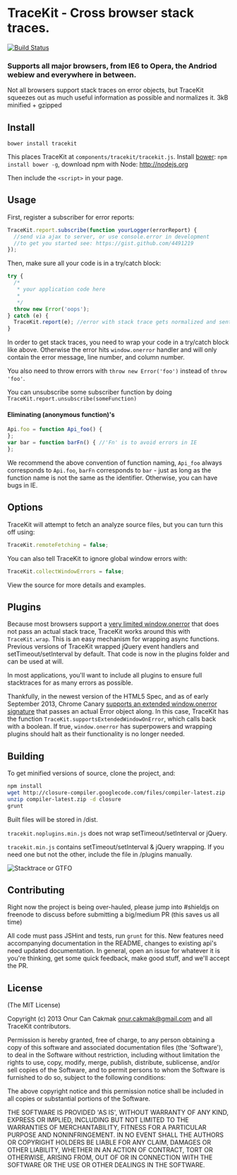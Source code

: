 TraceKit - Cross browser stack traces.
=====================================

[![Build Status](https://travis-ci.org/occ/TraceKit.png?branch=master)](https://travis-ci.org/occ/TraceKit)

### Supports all major browsers, from IE6 to Opera, the Andriod webiew and everywhere in between.

Not all browsers support stack traces on error objects, but TraceKit squeezes
out as much useful information as possible and normalizes it. 3kB minified + gzipped


## Install

```
bower install tracekit
```
This places TraceKit at `components/tracekit/tracekit.js`. Install [bower](http://twitter.github.com/bower/): `npm install bower -g`, download npm with Node: http://nodejs.org

Then include the `<script>` in your page.

## Usage

First, register a subscriber for error reports:
```javascript
TraceKit.report.subscribe(function yourLogger(errorReport) {
  //send via ajax to server, or use console.error in development
  //to get you started see: https://gist.github.com/4491219
});
```

Then, make sure all your code is in a try/catch block:
```javascript
try {
  /*
   * your application code here
   *
   */
  throw new Error('oops');
} catch (e) {
  TraceKit.report(e); //error with stack trace gets normalized and sent to subscriber
}
```

In order to get stack traces, you need to wrap your code in a try/catch block like above. Otherwise the error hits `window.onerror` handler and will only contain the error message, line number, and column number.

You also need to throw errors with `throw new Error('foo')` instead of `throw 'foo'`.

You can unsubscribe some subscriber function by doing `TraceKit.report.unsubscribe(someFunction)`

#### Eliminating (anonymous function)'s

```javascript
Api.foo = function Api_foo() {
};
var bar = function barFn() { //'Fn' is to avoid errors in IE
};
```

We recommend the above convention of function naming, `Api_foo` always corresponds to `Api.foo`, `barFn` corresponds to `bar` - just as long as the function name is not the same as the identifier. Otherwise, you can have bugs in IE.

## Options

TraceKit will attempt to fetch an analyze source files, but you can turn this off using:

```javascript
TraceKit.remoteFetching = false;
```

You can also tell TraceKit to ignore global window errors with:

```javascript
TraceKit.collectWindowErrors = false;
```

View the source for more details and examples.

## Plugins

Because most browsers support a [very limited window.onerror](https://bugzilla.mozilla.org/show_bug.cgi?id=355430) that
does not pass an actual stack trace, TraceKit works around this with `TraceKit.wrap`. This is an easy mechanism for
wrapping async functions. Previous versions of TraceKit wrapped jQuery event handlers and setTimeout/setInterval by default.
That code is now in the plugins folder and can be used at will.

In most applications, you'll want to include all plugins to ensure full stacktraces for as many errors as possible.

Thankfully, in the newest version of the HTML5 Spec, and as of early September 2013, Chrome Canary [supports an
extended window.onerror signature](https://code.google.com/p/chromium/issues/detail?id=147127) that passes an actual
Error object along. In this case, TraceKit has the function `TraceKit.supportsExtendedWindowOnError`, which calls back 
with a boolean. If true, `window.onerror` has superpowers and wrapping plugins should halt as their functionality
is no longer needed.

## Building

To get minified versions of source, clone the project, and:

```bash
npm install
wget http://closure-compiler.googlecode.com/files/compiler-latest.zip
unzip compiler-latest.zip -d closure
grunt
```

Built files will be stored in /dist.

`tracekit.noplugins.min.js` does not wrap setTimeout/setInterval or jQuery. 

`tracekit.min.js` contains setTimeout/setInterval & jQuery wrapping. If you need one but not the other,
include the file in /plugins manually.

![Stacktrace or GTFO](http://i.imgur.com/jacoj.jpg)

## Contributing

Right now the project is being over-hauled, please jump into #shieldjs on freenode to discuss before submitting a big/medium PR (this saves us all time)

All code must pass JSHint and tests, run `grunt` for this. New features need accompanying documentation in the README, changes to existing api's need updated documentation. In general, open an issue for whatever it is you're thinking, get some quick feedback, make good stuff, and we'll accept the PR.

## License

(The MIT License)

Copyright (c) 2013 Onur Can Cakmak <onur.cakmak@gmail.com> and all TraceKit contributors.

Permission is hereby granted, free of charge, to any person obtaining a copy of this software and associated documentation files (the 'Software'), to deal in the Software without restriction, including without limitation the rights to use, copy, modify, merge, publish, distribute, sublicense, and/or sell copies of the Software, and to permit persons to whom the Software is furnished to do so, subject to the following conditions:

The above copyright notice and this permission notice shall be included in all copies or substantial portions of the Software.

THE SOFTWARE IS PROVIDED 'AS IS', WITHOUT WARRANTY OF ANY KIND, EXPRESS OR IMPLIED, INCLUDING BUT NOT LIMITED TO THE WARRANTIES OF MERCHANTABILITY, FITNESS FOR A PARTICULAR PURPOSE AND NONINFRINGEMENT. IN NO EVENT SHALL THE AUTHORS OR COPYRIGHT HOLDERS BE LIABLE FOR ANY CLAIM, DAMAGES OR OTHER LIABILITY, WHETHER IN AN ACTION OF CONTRACT, TORT OR OTHERWISE, ARISING FROM, OUT OF OR IN CONNECTION WITH THE SOFTWARE OR THE USE OR OTHER DEALINGS IN THE SOFTWARE.
